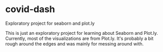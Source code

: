 # covid-dash
Exploratory project for seaborn and plot.ly

This is just an exploratory project for learning about Seaborn and Plot.ly.  Currently, most of the visualizations are from Plot.ly.  It's probably a bit rough around the edges and was mainly for messing around with.  
